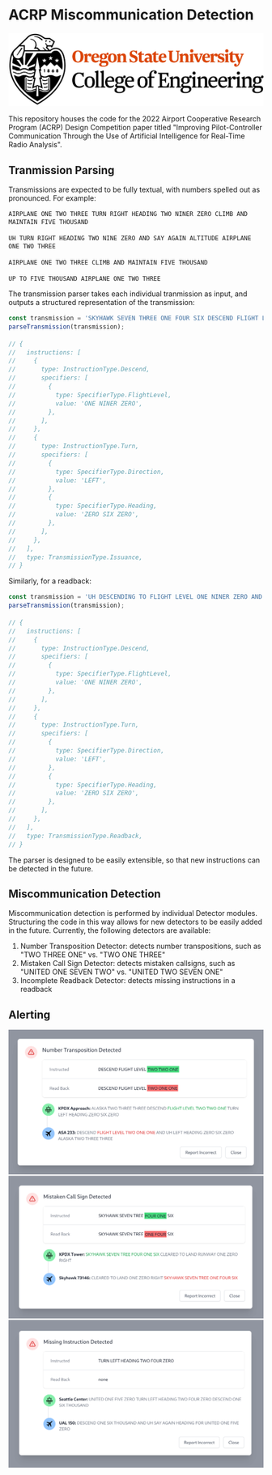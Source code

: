 # ACRP Miscommunication Detection

![OSU College of Engineering](images/osucoe.png)

This repository houses the code for the 2022 Airport Cooperative Research
Program (ACRP) Design Competition paper titled "Improving Pilot-Controller
Communication Through the Use of Artificial Intelligence for Real-Time Radio
Analysis".

## Tranmission Parsing

Transmissions are expected to be fully textual, with numbers spelled out as
pronounced. For example:

```
AIRPLANE ONE TWO THREE TURN RIGHT HEADING TWO NINER ZERO CLIMB AND MAINTAIN FIVE THOUSAND

UH TURN RIGHT HEADING TWO NINE ZERO AND SAY AGAIN ALTITUDE AIRPLANE ONE TWO THREE

AIRPLANE ONE TWO THREE CLIMB AND MAINTAIN FIVE THOUSAND

UP TO FIVE THOUSAND AIRPLANE ONE TWO THREE
```

The transmission parser takes each individual tranmission as input, and outputs
a structured representation of the transmission:

```ts
const transmission = 'SKYHAWK SEVEN THREE ONE FOUR SIX DESCEND FLIGHT LEVEL ONE NINER ZERO AND UH TURN LEFT HEADING ZERO SIX ZERO';
parseTransmission(transmission);

// {
//   instructions: [
//     {
//       type: InstructionType.Descend,
//       specifiers: [
//         {
//           type: SpecifierType.FlightLevel,
//           value: 'ONE NINER ZERO',
//         },
//       ],
//     },
//     {
//       type: InstructionType.Turn,
//       specifiers: [
//         {
//           type: SpecifierType.Direction,
//           value: 'LEFT',
//         },
//         {
//           type: SpecifierType.Heading,
//           value: 'ZERO SIX ZERO',
//         },
//       ],
//     },
//   ],
//   type: TransmissionType.Issuance,
// }
```

Similarly, for a readback:

```ts
const transmission = 'UH DESCENDING TO FLIGHT LEVEL ONE NINER ZERO AND TURNING LEFT HEADING ZERO SIX ZERO SKYHAWK SEVEN THREE ONE FOUR SIX';
parseTransmission(transmission);

// {
//   instructions: [
//     {
//       type: InstructionType.Descend,
//       specifiers: [
//         {
//           type: SpecifierType.FlightLevel,
//           value: 'ONE NINER ZERO',
//         },
//       ],
//     },
//     {
//       type: InstructionType.Turn,
//       specifiers: [
//         {
//           type: SpecifierType.Direction,
//           value: 'LEFT',
//         },
//         {
//           type: SpecifierType.Heading,
//           value: 'ZERO SIX ZERO',
//         },
//       ],
//     },
//   ],
//   type: TransmissionType.Readback,
// }
```

The parser is designed to be easily extensible, so that new instructions can be
detected in the future.

## Miscommunication Detection

Miscommunication detection is performed by individual Detector modules.
Structuring the code in this way allows for new detectors to be easily added in
the future. Currently, the following detectors are available:

1. Number Transposition Detector: detects number transpositions, such as "TWO THREE ONE" vs. "TWO ONE THREE"
1. Mistaken Call Sign Detector: detects mistaken callsigns, such as "UNITED ONE SEVEN TWO" vs. "UNITED TWO SEVEN ONE"
1. Incomplete Readback Detector: detects missing instructions in a readback

## Alerting

![](images/alert_number_transposition.png)
![](images/alert_mistaken_callsign.png)
![](images/alert_missing_instruction.png)
